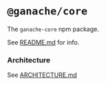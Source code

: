 # `@ganache/core`

The `ganache-core` npm package.

See [README.md](../../../README.md) for info.

### Architecture

See [ARCHITECTURE.md](ARCHITECTURE.md)
